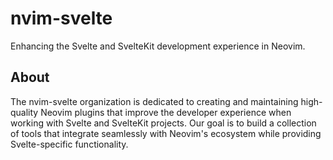 # nvim-svelte

Enhancing the Svelte and SvelteKit development experience in Neovim.

## About

The nvim-svelte organization is dedicated to creating and maintaining high-quality Neovim
plugins that improve the developer experience when working with Svelte and SvelteKit
projects. Our goal is to build a collection of tools that integrate seamlessly with
Neovim's ecosystem while providing Svelte-specific functionality.

